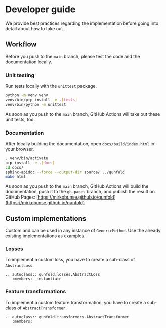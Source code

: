 # Developer guide

We provide best practices regarding the implementation [](#workflow) before going into detail about how to take out [](#custom-implementations).

## Workflow

Before you push to the `main` branch, please test the code and the documentation locally.

### Unit testing

Run tests locally with the `unittest` package.

```bash
python -m venv venv
venv/bin/pip install -e .[tests]
venv/bin/python -m unittest
```

As soon as you push to the `main` branch, GitHub Actions will take out these unit tests, too.


### Documentation

After locally building the documentation, open `docs/build/index.html` in your browser.

```bash
. venv/bin/activate
pip install -e .[docs]
cd docs/
sphinx-apidoc --force --output-dir source/ ../qunfold
make html
```

As soon as you push to the `main` branch, GitHub Actions will build the documentation, push it to the `gh-pages` branch, and publish the result on GitHub Pages: [https://mirkobunse.github.io/qunfold](https://mirkobunse.github.io/qunfold)


## Custom implementations

Custom [](#losses) and [](#feature-transformations) can be used in any instance of `GenericMethod`. Use the already existing implementations as examples.


### Losses

To implement a custom loss, you have to create a sub-class of `AbstractLoss`.

```{eval-rst}
.. autoclass:: qunfold.losses.AbstractLoss
   :members: _instantiate
```


### Feature transformations

To implement a custom feature transformation, you have to create a sub-class of `AbstractTransformer`.

```{eval-rst}
.. autoclass:: qunfold.transformers.AbstractTransformer
   :members:
```
